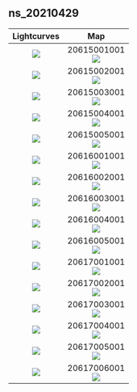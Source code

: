 ## ns_20210429
 
|  Lightcurves |  Map |
|:---:|:---:|
|[![](ltc_20210429_1445_20615001001_ngx.png)](ltc_20210429_1445_20615001001_ngx.png)|20615001001<br/>[![](map_20210429_1445_20615001001_ngx.png)](map_20210429_1445_20615001001_ngx.png)|
|[![](ltc_20210429_1625_20615002001_ngx.png)](ltc_20210429_1625_20615002001_ngx.png)|20615002001<br/>[![](map_20210429_1625_20615002001_ngx.png)](map_20210429_1625_20615002001_ngx.png)|
|[![](ltc_20210429_1800_20615003001_ngx.png)](ltc_20210429_1800_20615003001_ngx.png)|20615003001<br/>[![](map_20210429_1800_20615003001_ngx.png)](map_20210429_1800_20615003001_ngx.png)|
|[![](ltc_20210429_1935_20615004001_ngx.png)](ltc_20210429_1935_20615004001_ngx.png)|20615004001<br/>[![](map_20210429_1935_20615004001_ngx.png)](map_20210429_1935_20615004001_ngx.png)|
|[![](ltc_20210429_2115_20615005001_ngx.png)](ltc_20210429_2115_20615005001_ngx.png)|20615005001<br/>[![](map_20210429_2115_20615005001_ngx.png)](map_20210429_2115_20615005001_ngx.png)|
|[![](ltc_20210503_1525_20616001001_ngx.png)](ltc_20210503_1525_20616001001_ngx.png)|20616001001<br/>[![](map_20210503_1525_20616001001_ngx.png)](map_20210503_1525_20616001001_ngx.png)|
|[![](ltc_20210503_1700_20616002001_ngx.png)](ltc_20210503_1700_20616002001_ngx.png)|20616002001<br/>[![](map_20210503_1700_20616002001_ngx.png)](map_20210503_1700_20616002001_ngx.png)|
|[![](ltc_20210503_1840_20616003001_ngx.png)](ltc_20210503_1840_20616003001_ngx.png)|20616003001<br/>[![](map_20210503_1840_20616003001_ngx.png)](map_20210503_1840_20616003001_ngx.png)|
|[![](ltc_20210503_2015_20616004001_ngx.png)](ltc_20210503_2015_20616004001_ngx.png)|20616004001<br/>[![](map_20210503_2015_20616004001_ngx.png)](map_20210503_2015_20616004001_ngx.png)|
|[![](ltc_20210503_2150_20616005001_ngx.png)](ltc_20210503_2150_20616005001_ngx.png)|20616005001<br/>[![](map_20210503_2150_20616005001_ngx.png)](map_20210503_2150_20616005001_ngx.png)|
|[![](ltc_20210507_1425_20617001001_ngx.png)](ltc_20210507_1425_20617001001_ngx.png)|20617001001<br/>[![](map_20210507_1425_20617001001_ngx.png)](map_20210507_1425_20617001001_ngx.png)|
|[![](ltc_20210507_1605_20617002001_ngx.png)](ltc_20210507_1605_20617002001_ngx.png)|20617002001<br/>[![](map_20210507_1605_20617002001_ngx.png)](map_20210507_1605_20617002001_ngx.png)|
|[![](ltc_20210507_1740_20617003001_ngx.png)](ltc_20210507_1740_20617003001_ngx.png)|20617003001<br/>[![](map_20210507_1740_20617003001_ngx.png)](map_20210507_1740_20617003001_ngx.png)|
|[![](ltc_20210507_1915_20617004001_ngx.png)](ltc_20210507_1915_20617004001_ngx.png)|20617004001<br/>[![](map_20210507_1915_20617004001_ngx.png)](map_20210507_1915_20617004001_ngx.png)|
|[![](ltc_20210507_2050_20617005001_ngx.png)](ltc_20210507_2050_20617005001_ngx.png)|20617005001<br/>[![](map_20210507_2050_20617005001_ngx.png)](map_20210507_2050_20617005001_ngx.png)|
|[![](ltc_20210507_2230_20617006001_ngx.png)](ltc_20210507_2230_20617006001_ngx.png)|20617006001<br/>[![](map_20210507_2230_20617006001_ngx.png)](map_20210507_2230_20617006001_ngx.png)|
